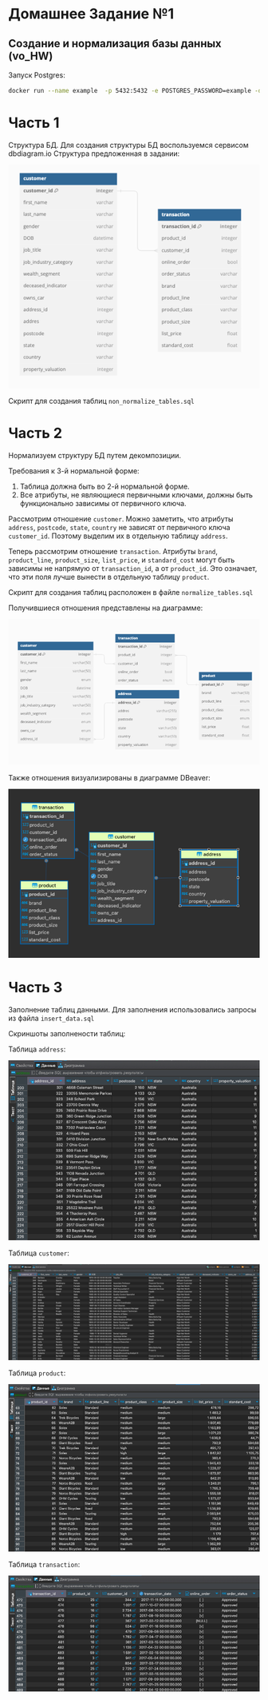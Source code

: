 # Домашнее Задание №1
## Создание и нормализация базы данных (vo_HW)

Запуск Postgres:
```bash
docker run --name example  -p 5432:5432 -e POSTGRES_PASSWORD=example -d postgres
```

# Часть 1
Структура БД.
Для создания структуры БД воспользуемся сервисом dbdiagram.io
Структура предложенная в задании:

![img.png](img.png)

Скрипт для создания таблиц `non_normalize_tables.sql`

# Часть 2
Нормализуем структуру БД путем декомпозиции.

Требования к 3-й нормальной форме:
1. Таблица должна быть во 2-й нормальной форме.
2. Все атрибуты, не являющиеся первичными ключами, должны быть функционально зависимы от первичного ключа.

Рассмотрим отношение `customer`. Можно заметить, что атрибуты `address`, `postcode`,
`state`, `country` не зависят от первичного ключа `customer_id`. Поэтому выделим их в отдельную таблицу `address`.

Теперь рассмотрим отношение `transaction`. 
Атрибуты `brand`, `product_line`, `product_size`, `list_price`, и `standard_cost` 
могут быть зависимы не напрямую от `transaction_id`, а от `product_id`. 
Это означает, что эти поля лучше вынести в отдельную таблицу `product`.


Скрипт для создания таблиц расположен в файле `normalize_tables.sql`

Получившиеся отношения представлены на диаграмме:

![img_1.png](img_1.png)

Также отношения визуализированы в диаграмме DBeaver:

![img_2.png](img_2.png)

# Часть 3
Заполнение таблиц данными.
Для заполнения использовались запросы из файла `insert_data.sql`

Скриншоты заполнености таблиц:

Таблица `address`:

![img_3.png](img_3.png)

Таблица `customer`:

![img_4.png](img_4.png)

Таблица `product`:

![img_5.png](img_5.png)

Таблица `transaction`:

![img_6.png](img_6.png)

